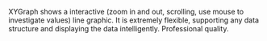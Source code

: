 XYGraph shows a interactive (zoom in and out, scrolling, use mouse to investigate values) line graphic. It is extremely flexible, supporting any data structure and displaying the data intelligently. Professional quality.

